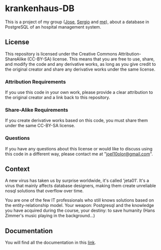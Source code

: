 # krankenhaus-DB
This is a project of my group ([Jose](https://github.com/JoseaGarciaS), [Sergio](https://github.com/spolonio93) and [me](https://github.com/Onededios)), about a database in PostgreSQL of an hospital management system.

## License

This repository is licensed under the Creative Commons Attribution-ShareAlike (CC-BY-SA) license. This means that you are free to use, share, and modify the code and any derivative works, as long as you give credit to the original creator and share any derivative works under the same license.

### Attribution Requirements

If you use this code in your own work, please provide a clear attribution to the original creator and a link back to this repository.

### Share-Alike Requirements

If you create derivative works based on this code, you must share them under the same CC-BY-SA license.

### Questions

If you have any questions about this license or would like to discuss using this code in a different way, please contact me at "joel10olor@gmail.com".

## Context
A new virus has taken us by surprise worldwide, it's called 'jeta01'. It's a virus that mainly affects database designers, making them create unreliable nosql solutions that overflow over time.

You are one of the few IT professionals who still knows solutions based on the entity-relationship model. Your weapon: Postgresql and the knowledge you have acquired during the course, your destiny: to save humanity (Hans Zimmer's music playing in the background...)

## Documentation

You will find all the documentation in this [link](https://onededios.github.io/krankenhaus-DB/).
